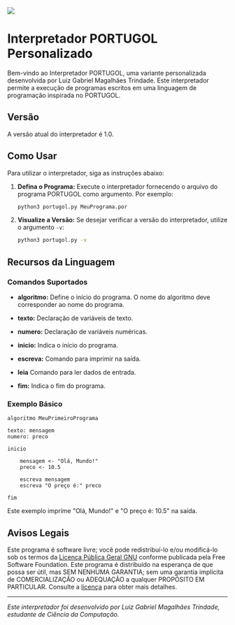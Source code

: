 <image src="https://www.gnu.org/graphics/gplv3-127x51.png">

# Interpretador PORTUGOL Personalizado

Bem-vindo ao Interpretador PORTUGOL, uma variante personalizada desenvolvida por Luiz Gabriel Magalhães Trindade. Este interpretador permite a execução de programas escritos em uma linguagem de programação inspirada no PORTUGOL.

## Versão

A versão atual do interpretador é 1.0.

## Como Usar

Para utilizar o interpretador, siga as instruções abaixo:

1. **Defina o Programa:**
   Execute o interpretador fornecendo o arquivo do programa PORTUGOL como argumento. Por exemplo:
   ```bash
   python3 portugol.py MeuPrograma.por
   ```

2. **Visualize a Versão:**
   Se desejar verificar a versão do interpretador, utilize o argumento `-v`:
   ```bash
   python3 portugol.py -v
   ```

## Recursos da Linguagem

### Comandos Suportados

- **algoritmo:** Define o início do programa. O nome do algoritmo deve corresponder ao nome do programa.

- **texto:** Declaração de variáveis de texto.

- **numero:** Declaração de variáveis numéricas.

- **inicio:** Indica o início do programa.

- **escreva:** Comando para imprimir na saída.

- **leia** Comando para ler dados de entrada.

- **fim:** Indica o fim do programa.

### Exemplo Básico

```portugol
algoritmo MeuPrimeiroPrograma

texto: mensagem
numero: preco

inicio

    mensagem <- "Olá, Mundo!"
    preco <- 10.5

    escreva mensagem
    escreva "O preço é:" preco

fim
```

Este exemplo imprime "Olá, Mundo!" e "O preço é: 10.5" na saída.

## Avisos Legais

Este programa é software livre; você pode redistribuí-lo e/ou modificá-lo sob os termos da [Licença Pública Geral GNU](https://www.gnu.org/licenses/gpl-3.0.en.html#license-text) conforme publicada pela Free Software Foundation. Este programa é distribuído na esperança de que possa ser útil, mas SEM NENHUMA GARANTIA; sem uma garantia implícita de COMERCIALIZAÇÃO ou ADEQUAÇÃO a qualquer PROPÓSITO EM PARTICULAR. Consulte a [licença](https://www.gnu.org/licenses/gpl-3.0.en.html#license-text) para obter mais detalhes.

---

*Este interpretador foi desenvolvido por Luiz Gabriel Magalhães Trindade, estudante de Ciência da Computação.*